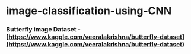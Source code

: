 # image-classification-using-CNN

###  Butterfly image Dataset - [https://www.kaggle.com/veeralakrishna/butterfly-dataset](https://www.kaggle.com/veeralakrishna/butterfly-dataset)